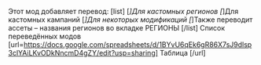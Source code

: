 Этот мод добавляет перевод:
[list]
    [*]Для кастомных регионов
    [*]Для кастомных кампаний
    [*]Для некоторых модификаций
    [*]Также переводит ассеты – названия регионов во вкладке РЕГИОНЫ
[/list]
Список переведённых модов [url=https://docs.google.com/spreadsheets/d/1BYvU6qEk6gR86X7sJ9dlsp3clYAiLKvODkNncmD4gZY/edit?usp=sharing]  Таблица [/url]
